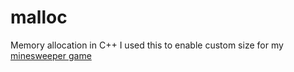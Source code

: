 # malloc
Memory allocation in C++
I used this to enable custom size for my <a href="https://github.com/coucoul38/minesweeper">minesweeper game</a>
